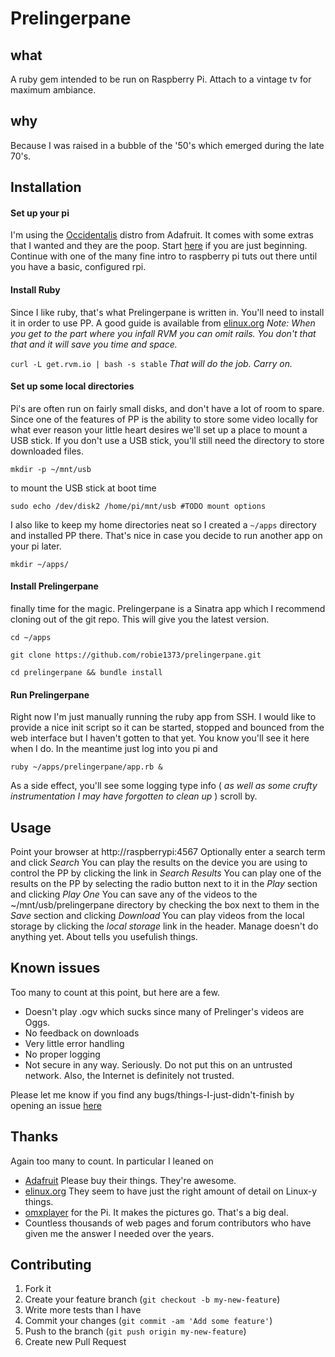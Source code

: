 # Prelingerpane

## what

A ruby gem intended to be run on Raspberry Pi. Attach to a vintage tv for maximum ambiance.

## why

Because I was raised in a bubble of the '50's which emerged during the late 70's.

## Installation

#### Set up your pi

I'm using the [Occidentalis](http://learn.adafruit.com/adafruit-raspberry-pi-educational-linux-distro/) distro from Adafruit. It comes with some extras that I wanted and they are the poop. Start [here](http://learn.adafruit.com/adafruit-raspberry-pi-lesson-1-preparing-and-sd-card-for-your-raspberry-pi) if you are just beginning.
Continue with one of the many fine intro to raspberry pi tuts out there until you have a basic, configured rpi.

#### Install Ruby

Since I like ruby, that's what Prelingerpane is written in. You'll need to install it in order to use PP. A good guide is available from [elinux.org](http://elinux.org/RPi_Ruby_on_Rails)
_Note: When you get to the part where you infall RVM you can omit rails. You don't that that and it will save you time and space._

`curl -L get.rvm.io | bash -s stable`
_That will do the job. Carry on._

#### Set up some local directories

Pi's are often run on fairly small disks, and don't have a lot of room to spare. Since one of the features of PP is the ability to store some video locally for what ever reason your little heart desires we'll set up a place to mount a USB stick. If you don't use a USB stick, you'll still need the directory to store downloaded files.

`mkdir -p ~/mnt/usb`

to mount the USB stick at boot time

`sudo echo /dev/disk2 /home/pi/mnt/usb #TODO mount options`

I also like to keep my home directories neat so I created a `~/apps` directory and installed PP there. That's nice in case you decide to run another app on your pi later.

`mkdir ~/apps/`

#### Install Prelingerpane

finally time for the magic. Prelingerpane is a Sinatra app which I recommend cloning out of the git repo. This will give you the latest version.

`cd ~/apps`

`git clone https://github.com/robie1373/prelingerpane.git`

`cd prelingerpane && bundle install`

#### Run Prelingerpane

Right now I'm just manually running the ruby app from SSH. I would like to provide a nice init script so it can be started, stopped and bounced from the web interface but I haven't gotten to that yet.  You know you'll see it here when I do.
In the meantime just log into you pi and

`ruby ~/apps/prelingerpane/app.rb &`

As a side effect, you'll see some logging type info ( _as well as some crufty instrumentation I may have forgotten to clean up_ ) scroll by.

## Usage

Point your browser at http://raspberrypi:4567
Optionally enter a search term and click *Search*
You can play the results on the device you are using to control the PP by clicking the link in *Search Results*
You can play one of the results on the PP by selecting the radio button next to it in the *Play* section and clicking *Play One*
You can save any of the videos to the ~/mnt/usb/prelingerpane directory by checking the box next to them in the *Save* section and clicking *Download*
You can play videos from the local storage by clicking the *local storage* link in the header.
Manage doesn't do anything yet.
About tells you usefulish things.

## Known issues

Too many to count at this point, but here are a few.
* Doesn't play .ogv which sucks since many of Prelinger's videos are Oggs.
* No feedback on downloads
* Very little error handling
* No proper logging
* Not secure in any way. Seriously. Do not put this on an untrusted network. Also, the Internet is definitely not trusted.

Please let me know if you find any bugs/things-I-just-didn't-finish by opening an issue [here](https://github.com/robie1373/prelingerpane/issues)

## Thanks

Again too many to count. In particular I leaned on 
* [Adafruit](http://www.adafruit.com/) Please buy their things. They're awesome.
* [elinux.org](http://elinux.org/) They seem to have just the right amount of detail on Linux-y things. 
* [omxplayer](https://github.com/huceke/omxplayer) for the Pi. It makes the pictures go. That's a big deal.
* Countless thousands of web pages and forum contributors who have given me the answer I needed over the years.

## Contributing

1. Fork it
2. Create your feature branch (`git checkout -b my-new-feature`)
3. Write more tests than I have
4. Commit your changes (`git commit -am 'Add some feature'`)
5. Push to the branch (`git push origin my-new-feature`)
6. Create new Pull Request


